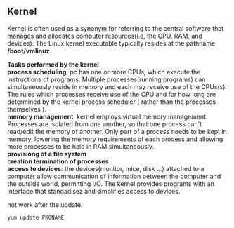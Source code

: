 ## Kernel

Kernel is often used as a synonym for referring to the central software that manages and allocates computer resources(i.e, the CPU, RAM, and devices). The Linux kernel executable typically resides at the pathname **/boot/vmlinuz**.

**Tasks performed by the kernel**<br />
**process scheduling**: pc has one or more CPUs, which execute the instructions of programs. Multiple processes(running programs) can simultaneously reside in memory and each may receive use of the CPUs(s). The rules  which processes receive use of the CPU and for how long are determined by the kernel process scheduler ( rather than the processes themselves ).<br />
**memory management**: kernel employs virtual memory management. Processes are isolated from one another, so that one process can't read/edit the memory of another. Only part of a process needs to be kept in memory, lowering the memory requirements of each process and allowing more processes to be held in RAM simultaneously.<br />
**provisiong of a file system**<br />
**creation termination of processes**<br />
**access to devices**: the devices(monitor, mice, disk ...) attached to a computer allow communication of information between the computer and the outside world, permitting I/O. The kernel provides programs with an interface that standadisez and simplifies access to devices.<br />


not work after the update. 
```{r, engine='bash', count_lines}
yum update PKGNAME 
```
